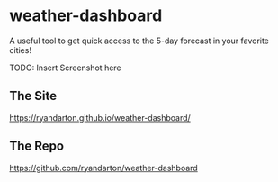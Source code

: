 # weather-dashboard

A useful tool to get quick access to the 5-day forecast in your favorite cities!

TODO: Insert Screenshot here

## The Site

https://ryandarton.github.io/weather-dashboard/

## The Repo

https://github.com/ryandarton/weather-dashboard

